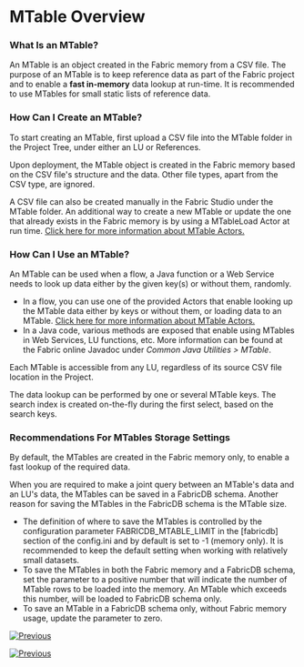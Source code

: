 # MTable Overview

### What Is an MTable?

An MTable is an object created in the Fabric memory from a CSV file. The purpose of an MTable is to keep reference data as part of the Fabric project and to enable a **fast in-memory** data lookup at run-time. It is recommended to use MTables for small static lists of reference data.

### How Can I Create an MTable?

To start creating an MTable, first upload a CSV file into the MTable folder in the Project Tree, under either an LU or References. 

Upon deployment, the MTable object is created in the Fabric memory based on the CSV file's structure and the data. Other file types, apart from the CSV type, are ignored.

A CSV file can also be created manually in the Fabric Studio under the MTable folder. An additional way to create a new MTable or update the one that already exists in the Fabric memory is by using a MTableLoad Actor at run time. [Click here for more information about MTable Actors.](/articles/19_Broadway/actors/09_MTable_actors.md)

### How Can I Use an MTable?

An MTable can be used when a flow, a Java function or a Web Service needs to look up data either by the given key(s) or without them, randomly. 

* In a flow, you can use one of the provided Actors that enable looking up the MTable data either by keys or without them, or loading data to an MTable. [Click here for more information about MTable Actors.](/articles/19_Broadway/actors/09_MTable_actors.md)
* In a Java code, various methods are exposed that enable using MTables in Web Services, LU functions, etc. More information can be found at the Fabric online Javadoc under *Common Java Utilities > MTable*.

Each MTable is accessible from any LU, regardless of its source CSV file location in the Project.

The data lookup can be performed by one or several MTable keys. The search index is created on-the-fly during the first select, based on the search keys. 

### Recommendations For MTables Storage Settings

By default, the MTables are created in the Fabric memory only, to enable a fast lookup of the required data. 

When you are required to make a joint query between an MTable's data and an LU's data, the MTables can be saved in a FabricDB schema. Another reason for saving the MTables in the FabricDB schema is the MTable size. 

* The definition of where to save the MTables is controlled by the configuration parameter FABRICDB_MTABLE_LIMIT in the [fabricdb] section of the config.ini and by default is set to -1 (memory only). It is recommended to keep the default setting when working with relatively small datasets.
* To save the MTables in both the Fabric memory and a FabricDB schema, set the parameter to a positive number that will indicate the number of MTable rows to be loaded into the memory. An MTable which exceeds this number, will be loaded to FabricDB schema only.
* To save an MTable in a FabricDB schema only, without Fabric memory usage, update the parameter to zero.



[![Previous](/articles/images/Previous.png)](01_translations_overview_and_use_cases.md)

</web>

<studio>

[![Previous](/articles/images/Previous.png)](05_translations_code_examples.md)

</studio>
